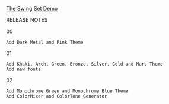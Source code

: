 [The Swing Set Demo](https://github.com/x-jrga/swingset2 "The Swing Set Demo")

RELEASE NOTES

00

    Add Dark Metal and Pink Theme
    
01 

    Add Khaki, Arch, Green, Bronze, Silver, Gold and Mars Theme
    Add new fonts
02 

    Add Monochrome Green and Monochrome Blue Theme
    Add ColorMixer and ColorTone Generator

